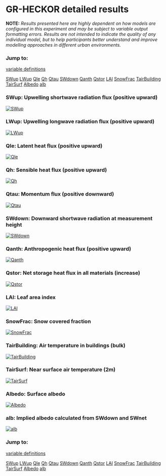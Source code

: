 # GR-HECKOR detailed results

**NOTE:** *Results presented here are highly dependent on how models are configured in this experiment and may be subject to variable output formatting errors. Results are not intended to indicate the quality of any individual model, but to help participants better understand and improve modelling approaches in different urban environments.*

### Jump to:
[variable definitions](../modelattrs/variable_definitions.md)

[SWup](#swup)
[LWup](#lwup)
[Qle](#qle)
[Qh](#qh)
[Qtau](#qtau)
[SWdown](#swdown)
[Qanth](#qanth)
[Qstor](#qstor)
[LAI](#lai)
[SnowFrac](#snowfrac)
[TairBuilding](#tairbuilding)
[TairSurf](#tairsurf)
[Albedo](#albedo)
[alb](#alb)

### <a name="swup"></a>SWup: Upwelling shortwave radiation flux (positive upward)
[![SWup](GR-HECKOR_detailed_SWup.png)](GR-HECKOR_detailed_SWup.png)

### <a name="lwup"></a>LWup: Upwelling longwave radiation flux (positive upward)
[![LWup](GR-HECKOR_detailed_LWup.png)](GR-HECKOR_detailed_LWup.png)

### <a name="qle"></a>Qle: Latent heat flux (positive upward)
[![Qle](GR-HECKOR_detailed_Qle.png)](GR-HECKOR_detailed_Qle.png)

### <a name="qh"></a>Qh: Sensible heat flux (positive upward)
[![Qh](GR-HECKOR_detailed_Qh.png)](GR-HECKOR_detailed_Qh.png)

### <a name="qtau"></a>Qtau: Momentum flux (positive downward)
[![Qtau](GR-HECKOR_detailed_Qtau.png)](GR-HECKOR_detailed_Qtau.png)

### <a name="swdown"></a>SWdown: Downward shortwave radiation at measurement height
[![SWdown](GR-HECKOR_detailed_SWdown.png)](GR-HECKOR_detailed_SWdown.png)

### <a name="qanth"></a>Qanth: Anthropogenic heat flux (positive upward)
[![Qanth](GR-HECKOR_detailed_Qanth.png)](GR-HECKOR_detailed_Qanth.png)

### <a name="qstor"></a>Qstor: Net storage heat flux in all materials (increase)
[![Qstor](GR-HECKOR_detailed_Qstor.png)](GR-HECKOR_detailed_Qstor.png)

### <a name="lai"></a>LAI: Leaf area index
[![LAI](GR-HECKOR_detailed_LAI.png)](GR-HECKOR_detailed_LAI.png)

### <a name="snowfrac"></a>SnowFrac: Snow covered fraction
[![SnowFrac](GR-HECKOR_detailed_SnowFrac.png)](GR-HECKOR_detailed_SnowFrac.png)

### <a name="tairbuilding"></a>TairBuilding: Air temperature in buildings (bulk)
[![TairBuilding](GR-HECKOR_detailed_TairBuilding.png)](GR-HECKOR_detailed_TairBuilding.png)

### <a name="tairsurf"></a>TairSurf: Near surface air temperature (2m)
[![TairSurf](GR-HECKOR_detailed_TairSurf.png)](GR-HECKOR_detailed_TairSurf.png)

### <a name="albedo"></a>Albedo: Surface albedo
[![Albedo](GR-HECKOR_detailed_Albedo.png)](GR-HECKOR_detailed_Albedo.png)

### <a name="alb"></a>alb: Implied albedo calculated from SWdown and SWnet
[![alb](GR-HECKOR_detailed_alb.png)](GR-HECKOR_detailed_alb.png)


### Jump to:
[variable definitions](../modelattrs/variable_definitions.md)

[SWup](#swup)
[LWup](#lwup)
[Qle](#qle)
[Qh](#qh)
[Qtau](#qtau)
[SWdown](#swdown)
[Qanth](#qanth)
[Qstor](#qstor)
[LAI](#lai)
[SnowFrac](#snowfrac)
[TairBuilding](#tairbuilding)
[TairSurf](#tairsurf)
[Albedo](#albedo)
[alb](#alb)

